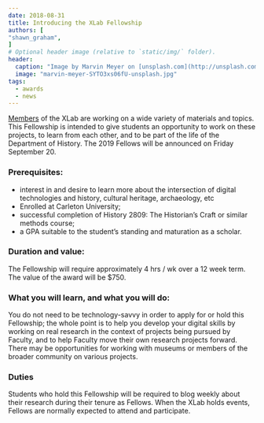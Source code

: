 ```yaml
---
date: 2018-08-31
title: Introducing the XLab Fellowship
authors: [
"shawn_graham",
]
# Optional header image (relative to `static/img/` folder).
header:
  caption: "Image by Marvin Meyer on [unsplash.com](http://unsplash.com)"
  image: "marvin-meyer-SYTO3xs06fU-unsplash.jpg"
tags: 
  - awards
  - news
---
```


[Members](/#people) of the XLab are working on a wide variety of materials and topics. This Fellowship is intended to give students an opportunity to work on these projects, to learn from each other, and to be part of the life of the Department of History. The 2019 Fellows will be announced on Friday September 20.

### Prerequisites:

+ interest in and desire to learn more about the intersection of digital technologies and history, cultural heritage, archaeology, etc
+ Enrolled at Carleton University;
+ successful completion of History 2809: The Historian’s Craft or similar methods course;
+ a GPA suitable to the student’s standing and maturation as a scholar.

### Duration and value:

The Fellowship will require approximately 4 hrs / wk over a 12 week term. The value of the award will be $750.

### What you will learn, and what you will do:

You do not need to be technology-savvy in order to apply for or hold this Fellowship; the whole point is to help you develop your digital skills by working on real research in the context of projects being pursued by Faculty, and to help Faculty move their own research projects forward. There may be opportunities for working with museums or members of the broader community on various projects.

### Duties 

Students who hold this Fellowship will be required to blog weekly about their research during their tenure as Fellows. When the XLab holds events, Fellows are normally expected to attend and participate.

